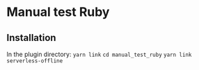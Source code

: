 # Manual test Ruby

## Installation

In the plugin directory:
`yarn link`
`cd manual_test_ruby`
`yarn link serverless-offline`
